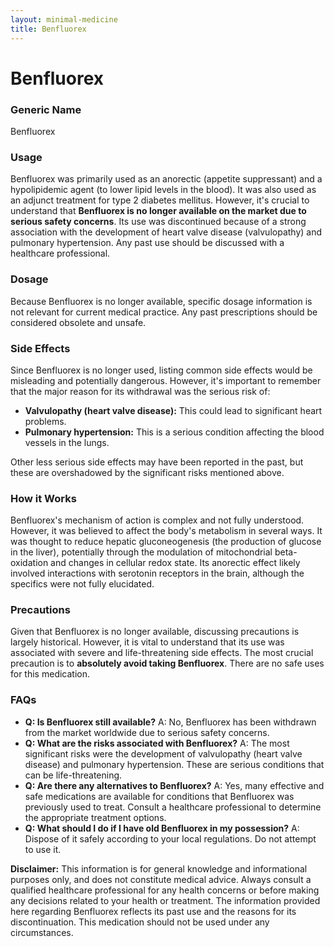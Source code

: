 ```yaml
---
layout: minimal-medicine
title: Benfluorex
---
```


# Benfluorex
### Generic Name
Benfluorex

### Usage
Benfluorex was primarily used as an anorectic (appetite suppressant) and a hypolipidemic agent (to lower lipid levels in the blood).  It was also used as an adjunct treatment for type 2 diabetes mellitus.  However, it's crucial to understand that **Benfluorex is no longer available on the market due to serious safety concerns**.  Its use was discontinued because of a strong association with the development of heart valve disease (valvulopathy) and pulmonary hypertension.  Any past use should be discussed with a healthcare professional.

### Dosage
Because Benfluorex is no longer available, specific dosage information is not relevant for current medical practice.  Any past prescriptions should be considered obsolete and unsafe.

### Side Effects
Since Benfluorex is no longer used, listing common side effects would be misleading and potentially dangerous. However, it's important to remember that the major reason for its withdrawal was the serious risk of:

*   **Valvulopathy (heart valve disease):**  This could lead to significant heart problems.
*   **Pulmonary hypertension:** This is a serious condition affecting the blood vessels in the lungs.

Other less serious side effects may have been reported in the past, but these are overshadowed by the significant risks mentioned above.

### How it Works
Benfluorex's mechanism of action is complex and not fully understood. However, it was believed to affect the body's metabolism in several ways.  It was thought to reduce hepatic gluconeogenesis (the production of glucose in the liver), potentially through the modulation of mitochondrial beta-oxidation and changes in cellular redox state.  Its anorectic effect likely involved interactions with serotonin receptors in the brain, although the specifics were not fully elucidated.

### Precautions
Given that Benfluorex is no longer available, discussing precautions is largely historical.  However, it is vital to understand that its use was associated with severe and life-threatening side effects.  The most crucial precaution is to **absolutely avoid taking Benfluorex**.  There are no safe uses for this medication.

### FAQs

*   **Q: Is Benfluorex still available?**  A: No, Benfluorex has been withdrawn from the market worldwide due to serious safety concerns.
*   **Q: What are the risks associated with Benfluorex?** A: The most significant risks were the development of valvulopathy (heart valve disease) and pulmonary hypertension. These are serious conditions that can be life-threatening.
*   **Q: Are there any alternatives to Benfluorex?** A: Yes, many effective and safe medications are available for conditions that Benfluorex was previously used to treat.  Consult a healthcare professional to determine the appropriate treatment options.
*   **Q: What should I do if I have old Benfluorex in my possession?** A: Dispose of it safely according to your local regulations.  Do not attempt to use it.


**Disclaimer:** This information is for general knowledge and informational purposes only, and does not constitute medical advice.  Always consult a qualified healthcare professional for any health concerns or before making any decisions related to your health or treatment.  The information provided here regarding Benfluorex reflects its past use and the reasons for its discontinuation.  This medication should not be used under any circumstances.
